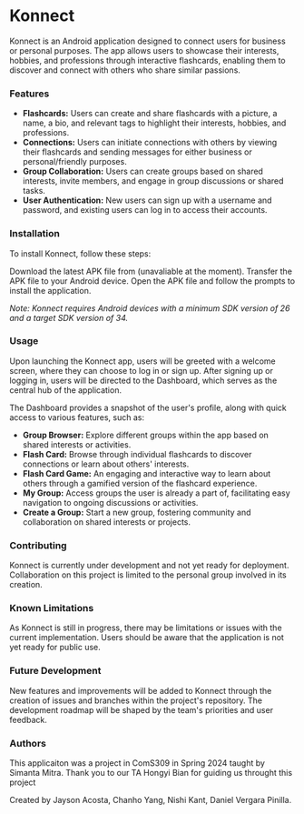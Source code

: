# Konnect
Konnect is an Android application designed to connect users for business or personal purposes. The app allows users to showcase their interests, hobbies, and professions through interactive flashcards, enabling them to discover and connect with others who share similar passions.

### Features
- **Flashcards:** Users can create and share flashcards with a picture, a name, a bio, and relevant tags to highlight their interests, hobbies, and professions.
- **Connections:** Users can initiate connections with others by viewing their flashcards and sending messages for either business or personal/friendly purposes.
- **Group Collaboration:** Users can create groups based on shared interests, invite members, and engage in group discussions or shared tasks.
- **User Authentication:** New users can sign up with a username and password, and existing users can log in to access their accounts.

### Installation
To install Konnect, follow these steps:

Download the latest APK file from (unavaliable at the moment).
Transfer the APK file to your Android device.
Open the APK file and follow the prompts to install the application.

_Note: Konnect requires Android devices with a minimum SDK version of 26 and a target SDK version of 34._

### Usage
Upon launching the Konnect app, users will be greeted with a welcome screen, where they can choose to log in or sign up. After signing up or logging in, users will be directed to the Dashboard, which serves as the central hub of the application.

The Dashboard provides a snapshot of the user's profile, along with quick access to various features, such as:

- **Group Browser:** Explore different groups within the app based on shared interests or activities.
- **Flash Card:** Browse through individual flashcards to discover connections or learn about others' interests.
- **Flash Card Game:** An engaging and interactive way to learn about others through a gamified version of the flashcard experience.
- **My Group:** Access groups the user is already a part of, facilitating easy navigation to ongoing discussions or activities.
- **Create a Group:** Start a new group, fostering community and collaboration on shared interests or projects.


### Contributing
Konnect is currently under development and not yet ready for deployment. Collaboration on this project is limited to the personal group involved in its creation.

### Known Limitations
As Konnect is still in progress, there may be limitations or issues with the current implementation. Users should be aware that the application is not yet ready for public use.

### Future Development
New features and improvements will be added to Konnect through the creation of issues and branches within the project's repository. The development roadmap will be shaped by the team's priorities and user feedback.

### Authors
This applicaiton was a project in ComS309 in Spring 2024 taught by Simanta Mitra.
Thank you to our TA Hongyi Bian for guiding us throught this project 

Created by Jayson Acosta, Chanho Yang, Nishi Kant, Daniel Vergara Pinilla.
